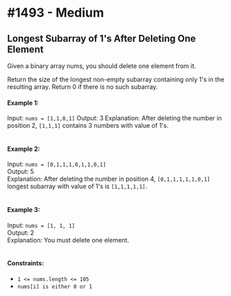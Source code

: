 # #1493 - Medium
## Longest Subarray of 1's After Deleting One Element
Given a binary array nums, you should delete one element from it.

Return the size of the longest non-empty subarray containing only 1's in the resulting array. Return 0 if there is no such subarray.

#### Example 1:
Input: `nums = [1,1,0,1]`
Output: 3
Explanation: After deleting the number in position 2, `[1,1,1]` contains 3 numbers with value of 1's.
<br/><br/>

#### Example 2:
Input: `nums = [0,1,1,1,0,1,1,0,1]`<br/>
Output: 5<br/>
Explanation: After deleting the number in position 4, `[0,1,1,1,1,1,0,1]` longest subarray with value of 1's is `[1,1,1,1,1]`.<br/>
<br/>

#### Example 3:
Input: `nums = [1, 1, 1]`<br/>
Output: 2<br/>
Explanation: You must delete one element.<br/>
 <br/>

#### Constraints:
- `1 <= nums.length <= 105`
- `nums[i] is either 0 or 1`